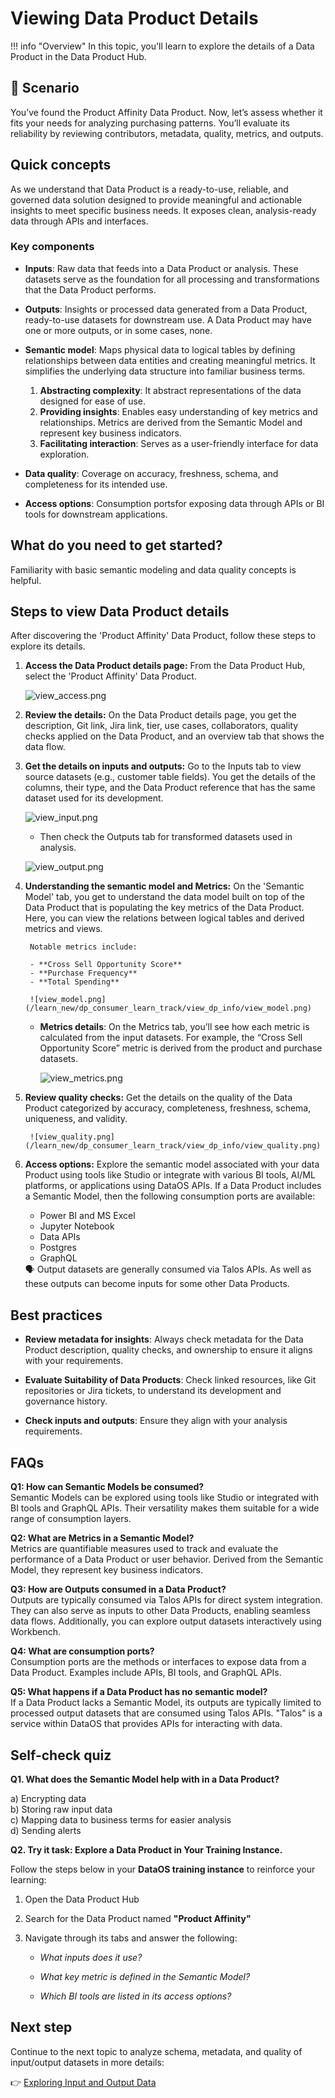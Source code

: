 # Viewing Data Product Details

!!! info "Overview"
    In this topic, you'll learn to explore the details of a Data Product in the Data Product Hub.

## 📘 Scenario

You’ve found the Product Affinity Data Product. Now, let’s assess whether it fits your needs for analyzing purchasing patterns. You’ll evaluate its reliability by reviewing contributors, metadata, quality, metrics, and outputs.

## Quick concepts


As we understand that Data Product is a ready-to-use, reliable, and governed data solution designed to provide meaningful and actionable insights to meet specific business needs. It exposes clean, analysis-ready data through APIs and interfaces.

### **Key components**

- **Inputs**: Raw data that feeds into a Data Product or analysis. These datasets serve as the foundation for all processing and transformations that the Data Product performs.

- **Outputs**: Insights or processed data generated from a Data Product, ready-to-use datasets for downstream use. A Data Product may have one or more outputs, or in some cases, none. 

- **Semantic model**: Maps physical data to logical tables by defining relationships between data entities and creating meaningful metrics. It simplifies the underlying data structure into familiar business terms.

    1. **Abstracting complexity**:  It abstract representations of the data designed for ease of use.
    2. **Providing insights**: Enables easy understanding of key metrics and relationships. Metrics are  derived from the Semantic Model and represent key business indicators.
    3. **Facilitating interaction**: Serves as a user-friendly interface for data exploration.

- **Data quality**: Coverage on accuracy, freshness, schema, and completeness for its intended use.

- **Access options**: Consumption portsfor exposing data through APIs or BI tools for downstream applications.

## What do you need to get started?

Familiarity with basic semantic modeling and data quality concepts is helpful.

## Steps to view Data Product details

After discovering the 'Product Affinity' Data Product, follow these steps to explore its details.

1. **Access the Data Product details page:** From the Data Product Hub, select the 'Product Affinity' Data Product.
    
    ![view_access.png](/learn_new/dp_consumer_learn_track/view_dp_info/view_access.png)
    
2. **Review the details:** On the Data Product details page, you get the description, Git link, Jira link, tier, use cases, collaborators, quality checks applied on the Data Product, and an overview tab that shows the data flow.

3. **Get the details on inputs and outputs:** Go to the Inputs tab to view source datasets (e.g., customer table fields). You get the details of the columns, their type, and the Data Product reference that has the same dataset used for its development.
    
    ![view_input.png](/learn_new/dp_consumer_learn_track/view_dp_info/view_input.png)
    
    - Then check the Outputs tab for transformed datasets used in analysis.
    
    ![view_output.png](/learn_new/dp_consumer_learn_track/view_dp_info/view_output.png)
    
4. **Understanding the semantic model and Metrics:** On the 'Semantic Model' tab, you get to understand the data model built on top of the Data Product that is populating the key metrics of the Data Product. Here, you can view the relations between logical tables and derived metrics and views.
        
        Notable metrics include:
        
        - **Cross Sell Opportunity Score**
        - **Purchase Frequency**
        - **Total Spending**
        
        ![view_model.png](/learn_new/dp_consumer_learn_track/view_dp_info/view_model.png)
        
    - **Metrics details**: On the Metrics tab, you’ll see how each metric is calculated from the input datasets. For example, the “Cross Sell Opportunity Score” metric is derived from the product and purchase datasets.
    
        ![view_metrics.png](/learn_new/dp_consumer_learn_track/view_dp_info/view_metrics.png)
        
5. **Review quality checks:** Get the details on the quality of the Data Product categorized by accuracy, completeness, freshness, schema, uniqueness, and validity.
        
        ![view_quality.png](/learn_new/dp_consumer_learn_track/view_dp_info/view_quality.png)
        
6. **Access options:** Explore the semantic model associated with your data Product using tools like Studio or integrate with various BI tools, AI/ML platforms, or applications using DataOS APIs. If a Data Product includes a Semantic Model, then the following consumption ports are available:

    - Power BI and MS Excel
    - Jupyter Notebook
    - Data APIs
    - Postgres
    - GraphQL

    <aside class="callout">
    🗣 Output datasets are generally consumed via Talos APIs. As well as these outputs can become inputs for some other Data Products.
    </aside>


## Best practices

- **Review metadata for insights**: Always check metadata for the Data Product description, quality checks, and ownership to ensure it aligns with your requirements.

- **Evaluate Suitability of Data Products**: Check linked resources, like Git repositories or Jira tickets, to understand its development and governance history.

- **Check inputs and outputs**: Ensure they align with your analysis requirements.

## FAQs

**Q1: How can Semantic Models be consumed?**  
Semantic Models can be explored using tools like Studio or integrated with BI tools and GraphQL APIs. Their versatility makes them suitable for a wide range of consumption layers.

**Q2: What are Metrics in a Semantic Model?**  
Metrics are quantifiable measures used to track and evaluate the performance of a Data Product or user behavior. Derived from the Semantic Model, they represent key business indicators.

**Q3: How are Outputs consumed in a Data Product?**  
Outputs are typically consumed via Talos APIs for direct system integration. They can also serve as inputs to other Data Products, enabling seamless data flows. Additionally, you can explore output datasets interactively using Workbench.

**Q4: What are consumption ports?**  
Consumption ports are the methods or interfaces to expose data from a Data Product. Examples include APIs, BI tools, and GraphQL APIs.

**Q5: What happens if a Data Product has no semantic model?**  
If a Data Product lacks a Semantic Model, its outputs are typically limited to processed output datasets that are consumed using Talos APIs. "Talos" is a service within DataOS that provides APIs for interacting with data.

## Self-check quiz

**Q1. What does the Semantic Model help with in a Data Product?**

a) Encrypting data<br>
b) Storing raw input data<br>
c) Mapping data to business terms for easier analysis<br>
d) Sending alerts<br>

**Q2. Try it task: Explore a Data Product in Your Training Instance.**

Follow the steps below in your **DataOS training instance** to reinforce your learning:

1. Open the Data Product Hub
2. Search for the Data Product named **"Product Affinity"**
3. Navigate through its tabs and answer the following:

    - *What inputs does it use?* 
  
    - *What key metric is defined in the Semantic Model?*  
  
    - *Which BI tools are listed in its access options?*  
  

## Next step

Continue to the next topic to analyze schema, metadata, and quality of input/output datasets in more details:

👉 [Exploring Input and Output Data](/learn_new/dp_consumer_learn_track/eval_io_datasets/)